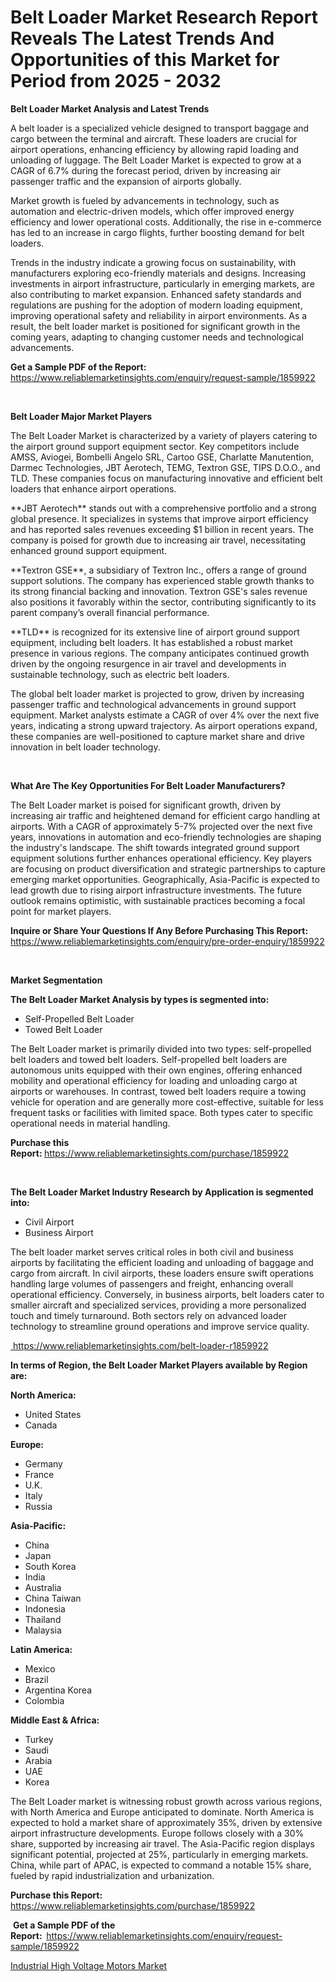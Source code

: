 <p><h1>Belt Loader Market Research Report Reveals The Latest Trends And Opportunities of this Market for Period from 2025 - 2032</h1></p><p><strong>Belt Loader Market Analysis and Latest Trends</strong></p>
<p><p>A belt loader is a specialized vehicle designed to transport baggage and cargo between the terminal and aircraft. These loaders are crucial for airport operations, enhancing efficiency by allowing rapid loading and unloading of luggage. The Belt Loader Market is expected to grow at a CAGR of 6.7% during the forecast period, driven by increasing air passenger traffic and the expansion of airports globally. </p><p>Market growth is fueled by advancements in technology, such as automation and electric-driven models, which offer improved energy efficiency and lower operational costs. Additionally, the rise in e-commerce has led to an increase in cargo flights, further boosting demand for belt loaders. </p><p>Trends in the industry indicate a growing focus on sustainability, with manufacturers exploring eco-friendly materials and designs. Increasing investments in airport infrastructure, particularly in emerging markets, are also contributing to market expansion. Enhanced safety standards and regulations are pushing for the adoption of modern loading equipment, improving operational safety and reliability in airport environments. As a result, the belt loader market is positioned for significant growth in the coming years, adapting to changing customer needs and technological advancements.</p></p>
<p><strong>Get a Sample PDF of the Report:&nbsp;</strong> <a href="https://www.reliablemarketinsights.com/enquiry/request-sample/1859922?utm_campaign=3196&utm_medium=2&utm_source=Github&utm_content=ia&utm_term=11042025&utm_id=belt-loader">https://www.reliablemarketinsights.com/enquiry/request-sample/1859922</a></p>
<p>&nbsp;</p>
<p><strong>Belt Loader Major Market Players</strong></p>
<p><p>The Belt Loader Market is characterized by a variety of players catering to the airport ground support equipment sector. Key competitors include AMSS, Aviogei, Bombelli Angelo SRL, Cartoo GSE, Charlatte Manutention, Darmec Technologies, JBT Aerotech, TEMG, Textron GSE, TIPS D.O.O., and TLD. These companies focus on manufacturing innovative and efficient belt loaders that enhance airport operations.</p><p>**JBT Aerotech** stands out with a comprehensive portfolio and a strong global presence. It specializes in systems that improve airport efficiency and has reported sales revenues exceeding $1 billion in recent years. The company is poised for growth due to increasing air travel, necessitating enhanced ground support equipment.</p><p>**Textron GSE**, a subsidiary of Textron Inc., offers a range of ground support solutions. The company has experienced stable growth thanks to its strong financial backing and innovation. Textron GSE's sales revenue also positions it favorably within the sector, contributing significantly to its parent company’s overall financial performance.</p><p>**TLD** is recognized for its extensive line of airport ground support equipment, including belt loaders. It has established a robust market presence in various regions. The company anticipates continued growth driven by the ongoing resurgence in air travel and developments in sustainable technology, such as electric belt loaders.</p><p>The global belt loader market is projected to grow, driven by increasing passenger traffic and technological advancements in ground support equipment. Market analysts estimate a CAGR of over 4% over the next five years, indicating a strong upward trajectory. As airport operations expand, these companies are well-positioned to capture market share and drive innovation in belt loader technology.</p></p>
<p>&nbsp;</p>
<p><strong>What Are The Key Opportunities For Belt Loader Manufacturers?</strong></p>
<p><p>The Belt Loader market is poised for significant growth, driven by increasing air traffic and heightened demand for efficient cargo handling at airports. With a CAGR of approximately 5-7% projected over the next five years, innovations in automation and eco-friendly technologies are shaping the industry's landscape. The shift towards integrated ground support equipment solutions further enhances operational efficiency. Key players are focusing on product diversification and strategic partnerships to capture emerging market opportunities. Geographically, Asia-Pacific is expected to lead growth due to rising airport infrastructure investments. The future outlook remains optimistic, with sustainable practices becoming a focal point for market players.</p></p>
<p><strong>Inquire or Share Your Questions If Any Before Purchasing This Report:</strong> <a href="https://www.reliablemarketinsights.com/enquiry/pre-order-enquiry/1859922?utm_campaign=3196&utm_medium=2&utm_source=Github&utm_content=ia&utm_term=11042025&utm_id=belt-loader">https://www.reliablemarketinsights.com/enquiry/pre-order-enquiry/1859922</a></p>
<p>&nbsp;</p>
<p><strong>Market Segmentation</strong></p>
<p><strong>The Belt Loader Market Analysis by types is segmented into:</strong></p>
<p><ul><li>Self-Propelled Belt Loader</li><li>Towed Belt Loader</li></ul></p>
<p><p>The Belt Loader market is primarily divided into two types: self-propelled belt loaders and towed belt loaders. Self-propelled belt loaders are autonomous units equipped with their own engines, offering enhanced mobility and operational efficiency for loading and unloading cargo at airports or warehouses. In contrast, towed belt loaders require a towing vehicle for operation and are generally more cost-effective, suitable for less frequent tasks or facilities with limited space. Both types cater to specific operational needs in material handling.</p></p>
<p><strong>Purchase this Report:&nbsp;</strong><a href="https://www.reliablemarketinsights.com/purchase/1859922?utm_campaign=3196&utm_medium=2&utm_source=Github&utm_content=ia&utm_term=11042025&utm_id=belt-loader">https://www.reliablemarketinsights.com/purchase/1859922</a></p>
<p>&nbsp;</p>
<p><strong>The Belt Loader Market Industry Research by Application is segmented into:</strong></p>
<p><ul><li>Civil Airport</li><li>Business Airport</li></ul></p>
<p><p>The belt loader market serves critical roles in both civil and business airports by facilitating the efficient loading and unloading of baggage and cargo from aircraft. In civil airports, these loaders ensure swift operations handling large volumes of passengers and freight, enhancing overall operational efficiency. Conversely, in business airports, belt loaders cater to smaller aircraft and specialized services, providing a more personalized touch and timely turnaround. Both sectors rely on advanced loader technology to streamline ground operations and improve service quality.</p></p>
<p><a href="https://www.reliablemarketinsights.com/belt-loader-r1859922?utm_campaign=3196&utm_medium=2&utm_source=Github&utm_content=ia&utm_term=11042025&utm_id=belt-loader">&nbsp;https://www.reliablemarketinsights.com/belt-loader-r1859922</a></p>
<p><strong>In terms of Region, the Belt Loader Market Players available by Region are:</strong></p>
<p>
    <p> <strong> North America: </strong>
        <ul>
            <li>United States</li>
            <li>Canada</li>
        </ul>
        </p> 
    <p> <strong> Europe: </strong>
        <ul>
            <li>Germany</li>
            <li>France</li>
            <li>U.K.</li>
            <li>Italy</li>
            <li>Russia</li>
        </ul>
        </p> 
    <p> <strong> Asia-Pacific: </strong>
        <ul>
            <li>China</li>
            <li>Japan</li>
            <li>South Korea</li>
            <li>India</li>
            <li>Australia</li>
            <li>China Taiwan</li>
            <li>Indonesia</li>
            <li>Thailand</li>
            <li>Malaysia</li>
        </ul>
        </p> 
    <p> <strong> Latin America: </strong>
        <ul>
            <li>Mexico</li>
            <li>Brazil</li>
            <li>Argentina Korea</li>
            <li>Colombia</li>
        </ul>
        </p> 
    <p> <strong> Middle East & Africa: </strong>
        <ul>
            <li>Turkey</li>
            <li>Saudi</li>
            <li>Arabia</li>
            <li>UAE</li>
            <li>Korea</li>
        </ul>
    </p>
    </p>
<p><p>The Belt Loader market is witnessing robust growth across various regions, with North America and Europe anticipated to dominate. North America is expected to hold a market share of approximately 35%, driven by extensive airport infrastructure developments. Europe follows closely with a 30% share, supported by increasing air travel. The Asia-Pacific region displays significant potential, projected at 25%, particularly in emerging markets. China, while part of APAC, is expected to command a notable 15% share, fueled by rapid industrialization and urbanization.</p></p>
<p><strong>Purchase this Report: </strong><a href="https://www.reliablemarketinsights.com/purchase/1859922?utm_campaign=3196&utm_medium=2&utm_source=Github&utm_content=ia&utm_term=11042025&utm_id=belt-loader">https://www.reliablemarketinsights.com/purchase/1859922</a></p>
<p>&nbsp;<strong>Get a Sample PDF of the Report:&nbsp;&nbsp;</strong><a href="https://www.reliablemarketinsights.com/enquiry/request-sample/1859922?utm_campaign=3196&utm_medium=2&utm_source=Github&utm_content=ia&utm_term=11042025&utm_id=belt-loader">https://www.reliablemarketinsights.com/enquiry/request-sample/1859922</a></p>
<p><strong></strong></p>
<p><p><a href="https://github.com/mohmodsiason/Market-Research-Report-List-1/blob/main/industrial-high-voltage-motors-market.md?utm_campaign=3196&utm_medium=2&utm_source=Github&utm_content=ia&utm_term=11042025&utm_id=belt-loader">Industrial High Voltage Motors Market</a></p></p>